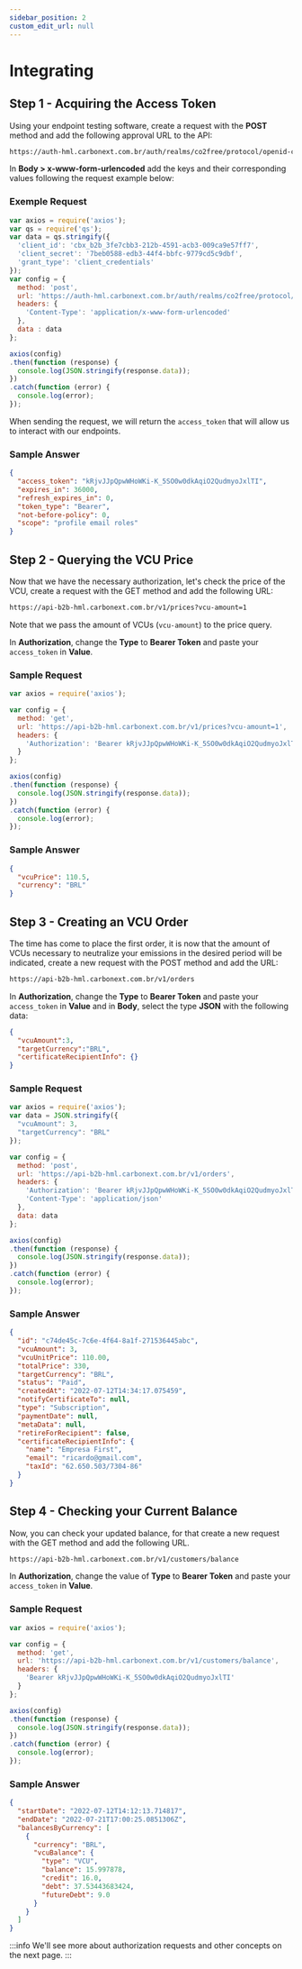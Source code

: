 ```yaml
---
sidebar_position: 2
custom_edit_url: null
---
```


# Integrating

## Step 1 - Acquiring the Access Token

Using your endpoint testing software, create a request with the **POST** method and add the following approval URL to the API:

```md title="BASE URL"
https://auth-hml.carbonext.com.br/auth/realms/co2free/protocol/openid-connect/token
```

In **Body > x-www-form-urlencoded** add the keys and their corresponding values following the request example below:

### Exemple Request

```javascript
var axios = require('axios');
var qs = require('qs');
var data = qs.stringify({
  'client_id': 'cbx_b2b_3fe7cbb3-212b-4591-acb3-009ca9e57ff7',
  'client_secret': '7beb0588-edb3-44f4-bbfc-9779cd5c9dbf',
  'grant_type': 'client_credentials' 
});
var config = {
  method: 'post',
  url: 'https://auth-hml.carbonext.com.br/auth/realms/co2free/protocol/openid-connect/token',
  headers: { 
    'Content-Type': 'application/x-www-form-urlencoded'
  },
  data : data
};

axios(config)
.then(function (response) {
  console.log(JSON.stringify(response.data));
})
.catch(function (error) {
  console.log(error);
});
```

When sending the request, we will return the `access_token` that will allow us to interact with our endpoints.

### Sample Answer

```json
{
  "access_token": "kRjvJJpQpwWHoWKi-K_5SO0w0dkAqiO2QudmyoJxlTI",
  "expires_in": 36000,
  "refresh_expires_in": 0,
  "token_type": "Bearer",
  "not-before-policy": 0,
  "scope": "profile email roles"
}
```

## Step 2 - Querying the VCU Price

Now that we have the necessary authorization, let's check the price of the VCU, create a request with the GET method and add the following URL:

```md title="BASE URL"
https://api-b2b-hml.carbonext.com.br/v1/prices?vcu-amount=1
```

Note that we pass the amount of VCUs (`vcu-amount`) to the price query.

In **Authorization**, change the **Type** to **Bearer Token** and paste your `access_token` in **Value**.

### Sample Request

```javascript
var axios = require('axios');

var config = {
  method: 'get',
  url: 'https://api-b2b-hml.carbonext.com.br/v1/prices?vcu-amount=1',
  headers: { 
    'Authorization': 'Bearer kRjvJJpQpwWHoWKi-K_5SO0w0dkAqiO2QudmyoJxlTI'
  }
};

axios(config)
.then(function (response) {
  console.log(JSON.stringify(response.data));
})
.catch(function (error) {
  console.log(error);
});
```

### Sample Answer

```json
{
  "vcuPrice": 110.5,
  "currency": "BRL"
}
```

## Step 3 - Creating an VCU Order

The time has come to place the first order, it is now that the amount of VCUs necessary to neutralize your emissions in the desired period will be indicated, create a new request with the POST method and add the URL:

```md title="BASE URL"
https://api-b2b-hml.carbonext.com.br/v1/orders
```

In **Authorization**, change the **Type** to **Bearer Token** and paste your `access_token` in **Value** and in **Body**, select the type **JSON** with the following data:

```json
{
  "vcuAmount":3,
  "targetCurrency":"BRL",
  "certificateRecipientInfo": {}
}
```

### Sample Request

```javascript
var axios = require('axios');
var data = JSON.stringify({
  "vcuAmount": 3,
  "targetCurrency": "BRL"
});

var config = {
  method: 'post',
  url: 'https://api-b2b-hml.carbonext.com.br/v1/orders',
  headers: { 
    'Authorization': 'Bearer kRjvJJpQpwWHoWKi-K_5SO0w0dkAqiO2QudmyoJxlTI', 
    'Content-Type': 'application/json'
  },
  data: data
};

axios(config)
.then(function (response) {
  console.log(JSON.stringify(response.data));
})
.catch(function (error) {
  console.log(error);
});
```

### Sample Answer

```json
{
  "id": "c74de45c-7c6e-4f64-8a1f-271536445abc",
  "vcuAmount": 3,
  "vcuUnitPrice": 110.00,
  "totalPrice": 330,
  "targetCurrency": "BRL",
  "status": "Paid",
  "createdAt": "2022-07-12T14:34:17.075459",
  "notifyCertificateTo": null,
  "type": "Subscription",
  "paymentDate": null,
  "metaData": null,
  "retireForRecipient": false,
  "certificateRecipientInfo": {
    "name": "Empresa First",
    "email": "ricardo@gmail.com",
    "taxId": "62.650.503/7304-86"
  }
}
```

## Step 4 - Checking your Current Balance

Now, you can check your updated balance, for that create a new request with the GET method and add the following URL.


```md title="BASE URL"
https://api-b2b-hml.carbonext.com.br/v1/customers/balance
```

In **Authorization**, change the value of **Type** to **Bearer Token** and paste your `access_token` in **Value**.

### Sample Request

```javascript
var axios = require('axios');

var config = {
  method: 'get',
  url: 'https://api-b2b-hml.carbonext.com.br/v1/customers/balance',
  headers: { 
    'Bearer kRjvJJpQpwWHoWKi-K_5SO0w0dkAqiO2QudmyoJxlTI'
  }
};

axios(config)
.then(function (response) {
  console.log(JSON.stringify(response.data));
})
.catch(function (error) {
  console.log(error);
});
```

### Sample Answer

```json
{
  "startDate": "2022-07-12T14:12:13.714817",
  "endDate": "2022-07-21T17:00:25.0851306Z",
  "balancesByCurrency": [
    {
      "currency": "BRL",
      "vcuBalance": {
        "type": "VCU",
        "balance": 15.997878,
        "credit": 16.0,
        "debt": 37.53443683424,
        "futureDebt": 9.0
      }
    }
  ]
}
```

:::info
We'll see more about authorization requests and other concepts on the next page.
:::
